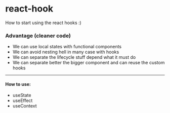 # react-hook
How to start using the react hooks :)

### Advantage (cleaner code)
* We can use local states with functional components 
* We can avoid nesting hell in many case with hooks
* We can separate the lifecycle stuff depend what it must do
* We can separate better the bigger component and can reuse the custom hooks

--------------------------------

#### How to use:
* useState
* useEffect
* useContext
